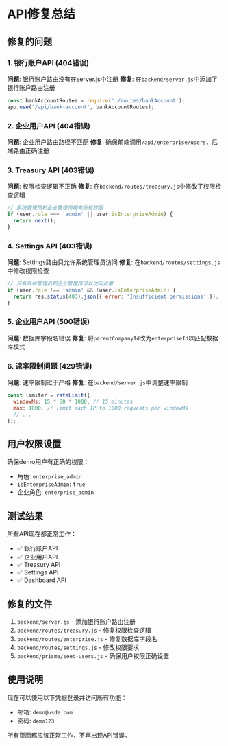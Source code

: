 # API修复总结

## 修复的问题

### 1. 银行账户API (404错误)
**问题**: 银行账户路由没有在server.js中注册
**修复**: 在`backend/server.js`中添加了银行账户路由注册
```javascript
const bankAccountRoutes = require('./routes/bankAccount');
app.use('/api/bank-account', bankAccountRoutes);
```

### 2. 企业用户API (404错误)
**问题**: 企业用户路由路径不匹配
**修复**: 确保前端调用`/api/enterprise/users`，后端路由正确注册

### 3. Treasury API (403错误)
**问题**: 权限检查逻辑不正确
**修复**: 在`backend/routes/treasury.js`中修改了权限检查逻辑
```javascript
// 系统管理员和企业管理员拥有所有权限
if (user.role === 'admin' || user.isEnterpriseAdmin) {
  return next();
}
```

### 4. Settings API (403错误)
**问题**: Settings路由只允许系统管理员访问
**修复**: 在`backend/routes/settings.js`中修改权限检查
```javascript
// 只有系统管理员和企业管理员可以访问设置
if (user.role !== 'admin' && !user.isEnterpriseAdmin) {
  return res.status(403).json({ error: 'Insufficient permissions' });
}
```

### 5. 企业用户API (500错误)
**问题**: 数据库字段名错误
**修复**: 将`parentCompanyId`改为`enterpriseId`以匹配数据库模式

### 6. 速率限制问题 (429错误)
**问题**: 速率限制过于严格
**修复**: 在`backend/server.js`中调整速率限制
```javascript
const limiter = rateLimit({
  windowMs: 15 * 60 * 1000, // 15 minutes
  max: 1000, // limit each IP to 1000 requests per windowMs
  // ...
});
```

## 用户权限设置

确保demo用户有正确的权限：
- 角色: `enterprise_admin`
- `isEnterpriseAdmin`: `true`
- 企业角色: `enterprise_admin`

## 测试结果

所有API现在都正常工作：
- ✅ 银行账户API
- ✅ 企业用户API  
- ✅ Treasury API
- ✅ Settings API
- ✅ Dashboard API

## 修复的文件

1. `backend/server.js` - 添加银行账户路由注册
2. `backend/routes/treasury.js` - 修复权限检查逻辑
3. `backend/routes/enterprise.js` - 修复数据库字段名
4. `backend/routes/settings.js` - 修改权限要求
5. `backend/prisma/seed-users.js` - 确保用户权限正确设置

## 使用说明

现在可以使用以下凭据登录并访问所有功能：
- 邮箱: `demo@usde.com`
- 密码: `demo123`

所有页面都应该正常工作，不再出现API错误。

